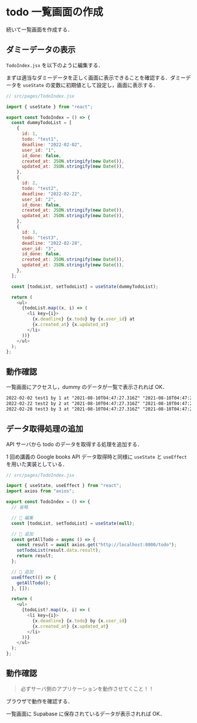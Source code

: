 # todo 一覧画面の作成

続いて一覧画面を作成する．

## ダミーデータの表示

`TodoIndex.jsx` を以下のように編集する．

まずは適当なダミーデータを正しく画面に表示できることを確認する．ダミーデータを `useState` の変数に初期値として設定し，画面に表示する．

```js
// src/pages/TodoIndex.jsx

import { useState } from "react";

export const TodoIndex = () => {
  const dummyTodoList = [
    {
      id: 1,
      todo: "test1",
      deadline: "2022-02-02",
      user_id: "1",
      id_done: false,
      created_at: JSON.stringify(new Date()),
      updated_at: JSON.stringify(new Date()),
    },
    {
      id: 2,
      todo: "test2",
      deadline: "2022-02-22",
      user_id: "2",
      id_done: false,
      created_at: JSON.stringify(new Date()),
      updated_at: JSON.stringify(new Date()),
    },
    {
      id: 3,
      todo: "test3",
      deadline: "2022-02-28",
      user_id: "3",
      id_done: false,
      created_at: JSON.stringify(new Date()),
      updated_at: JSON.stringify(new Date()),
    },
  ];

  const [todoList, setTodoList] = useState(dummyTodoList);

  return (
    <ul>
      {todoList.map((x, i) => (
        <li key={i}>
          {x.deadline} {x.todo} by {x.user_id} at
          {x.created_at} {x.updated_at}
        </li>
      ))}
    </ul>
  );
};
```

## 動作確認

一覧画面にアクセスし，dummy のデータが一覧で表示されれば OK．

```txt
2022-02-02 test1 by 1 at "2021-08-10T04:47:27.316Z" "2021-08-10T04:47:27.316Z"
2022-02-22 test2 by 2 at "2021-08-10T04:47:27.316Z" "2021-08-10T04:47:27.316Z"
2022-02-28 test3 by 3 at "2021-08-10T04:47:27.316Z" "2021-08-10T04:47:27.316Z"
```

## データ取得処理の追加

API サーバから todo のデータを取得する処理を追加する．

1 回め講義の Google books API データ取得時と同様に `useState` と `useEffect` を用いた実装としている．

```js
// src/pages/TodoIndex.jsx

import { useState, useEffect } from "react";
import axios from "axios";

export const TodoIndex = () => {
  // 省略

  // 🔽 編集
  const [todoList, setTodoList] = useState(null);

  // 🔽 追加
  const getAllTodo = async () => {
    const result = await axios.get("http://localhost:8000/todo");
    setTodoList(result.data.result);
    return result;
  };

  // 🔽 追加
  useEffect(() => {
    getAllTodo();
  }, []);

  return (
    <ul>
      {todoList?.map((x, i) => (
        <li key={i}>
          {x.deadline} {x.todo} by {x.user_id}
          {x.created_at} {x.updated_at}
        </li>
      ))}
    </ul>
  );
};
```

## 動作確認

> 必ずサーバ側のアプリケーションを動作させてくこと！！

ブラウザで動作を確認する．

一覧画面に Supabase に保存されているデータが表示されれば OK．
